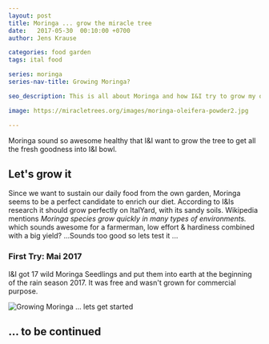 ```yaml
---
layout: post
title: Moringa ... grow the miracle tree
date:   2017-05-30  00:10:00 +0700
author: Jens Krause

categories: food garden
tags: ital food

series: moringa
series-nav-title: Growing Moringa?

seo_description: This is all about Moringa and how I&I try to grow my own. 

image: https://miracletrees.org/images/moringa-oleifera-powder2.jpg

---
```

Moringa sound so awesome healthy that I&I want to grow the tree to get all the fresh goodness into I&I bowl.
<!--more-->

## Let's grow it
Since we want to sustain our daily food from the own garden, Moringa seems to be a perfect candidate to enrich our diet. According to I&Is research it should grow perfectly on ItalYard, with its sandy soils. Wikipedia mentions _Moringa species grow quickly in many types of environments._ which sounds awesome for a farmerman, low effort & hardiness combined with a big yield? ...Sounds too good so lets test it ... 

### First Try: Mai 2017
I&I got 17 wild Moringa Seedlings and put them into earth at the beginning of the rain season 2017. It was free and wasn't grown for commercial purpose.

![Growing Moringa ... lets get started]({{site.baseurl}}/images/moringa/baby-trees-mai-2017.jpg)

## ... to be continued
